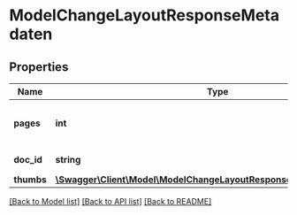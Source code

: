# ModelChangeLayoutResponseMetadaten

## Properties
Name | Type | Description | Notes
------------ | ------------- | ------------- | -------------
**pages** | **int** | the number of pages in the document | [optional] 
**doc_id** | **string** | the id of the document | [optional] 
**thumbs** | [**\Swagger\Client\Model\ModelChangeLayoutResponseMetadatenThumbs[]**](ModelChangeLayoutResponseMetadatenThumbs.md) | the pdf file | [optional] 

[[Back to Model list]](../../README.md#documentation-for-models) [[Back to API list]](../../README.md#documentation-for-api-endpoints) [[Back to README]](../../README.md)

